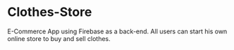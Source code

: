 # Clothes-Store
E-Commerce App using Firebase as a back-end. All users can start his own online store to buy and sell clothes.

